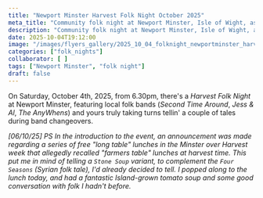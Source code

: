 ```yaml
---
title: "Newport Minster Harvest Folk Night October 2025"
meta_title: "Community folk night at Newport Minster, Isle of Wight, as part of harvest Festival celebrations."
description: "Community folk night at Newport Minster, Isle of Wight, as part of harvest Festival celebrations."
date: 2025-10-04T19:12:00
image: "/images/flyers_gallery/2025_10_04_folknight_newportminster_harvest"
categories: ["folk_nights"]
collaborator: [ ]
tags: ["Newport Minster", "folk night"]
draft: false
---
```

On Saturday, October 4th, 2025, from 6.30pm, there's a *Harvest Folk Night* at Newport Minster, featuring local folk bands (*Second Time Around*, *Jess & Al*, *The AnyWhens*) and yours truly taking turns tellin' a couple of tales during band changeovers.

*[06/10/25] PS In the introduction to the event, an announcement was made regarding a series of free "long table" lunches in the Minster over Harvest week that allegedly recalled "farmers table" lunches at harvest time. This put me in mind of telling a `Stone Soup` variant, to complement the `Four Seasons` (Syrian folk tale), I'd already decided to tell. I popped along to the lunch today, and had a fantastic Island-grown tomato soup and some good conversation with folk I hadn't before.*

